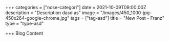 +++
categories = ["nose-categori"]
date = 2021-10-09T09:00:00Z
description = "Description dasd as"
image = "/images/450_1000-jpg-450x264-google-chrome.jpg"
tags = ["tag-asd"]
title = "New Post - Franz"
type = "type-asd"

+++
Blog Content